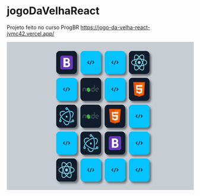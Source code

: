 # jogoDaVelhaReact

Projeto feito no curso ProgBR
<a target= "_blank">https://jogo-da-velha-react-jvmc42.vercel.app/</a>

<img src="public/assets/images/readmeImage.jpeg" width="700" height="400">
